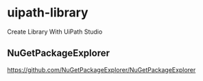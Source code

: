 # uipath-library
Create Library With UiPath Studio

## NuGetPackageExplorer
https://github.com/NuGetPackageExplorer/NuGetPackageExplorer
